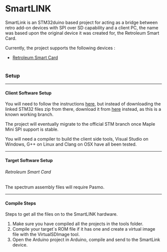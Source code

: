# SmartLINK

SmartLink is an STM32duino based project for acting as a bridge between retro add-on devices with SPI over SD capability and a client PC, the name was based upon the original device it was created for, the Retroleum Smart Card.

Currently, the project supports the following devices :

- [Retroleum Smart Card](http://blog.retroleum.co.uk/smart-card-for-zx-spectrum/ "Retroleum Smart Card")
<br><br>


### Setup
------------

#### Client Software Setup

You will need to follow the instructions [here](https://github.com/rogerclarkmelbourne/Arduino_STM32/wiki/Installation "here"), but instead of downloading the linked STM32 files zip from there, download it from [here](https://github.com/HexTank/Arduino_STM32 "here") instead, as this is a known working branch.

The project will eventually migrate to the official STM branch once Maple Mini SPI support is stable.

You will need a compiler to build the client side tools, Visual Studio on Windows, G++ on Linux and Clang on OSX have all been tested.

------------

#### Target Software Setup
###### Retroleum Smart Card
The spectrum assembly files will require Pasmo.

------------

#### Compile Steps

Steps to get all the files on to the SmartLINK hardware.

1. Make sure you have compiled all the projects in the tools folder.
1. Compile your target`s ROM file if it has one and create a virtual image file with the VirtualSDImage tool.
1. Open the Arduino project in Arduino, compile and send to the SmartLink device.



